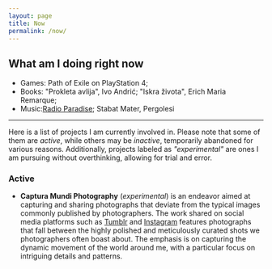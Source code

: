 ```yaml
---
layout: page
title: Now
permalink: /now/
---
```


## What am I doing right now

- Games: Path of Exile on PlayStation 4;
- Books: "Prokleta avlija", Ivo Andrić; "Iskra života", Erich Maria Remarque;
- Music:[Radio Paradise](https://radioparadise.com); Stabat Mater, Pergolesi

----

Here is a list of projects I am currently involved in. Please note that some of them are *active*, while others may be *inactive*, temporarily abandoned for various reasons. Additionally, projects labeled as *"experimental"* are ones I am pursuing without overthinking, allowing for trial and error.

### Active

- **Captura Mundi Photography** (*experimental*) is an endeavor aimed at capturing and sharing photographs that deviate from the typical images commonly published by photographers. The work shared on social media platforms such as [Tumblr](https://capturamundi.blog) and [Instagram](https://www.instagram.com/capturamundi/) features photographs that fall between the highly polished and meticulously curated shots we photographers often boast about. The emphasis is on capturing the dynamic movement of the world around me, with a particular focus on intriguing details and patterns.
